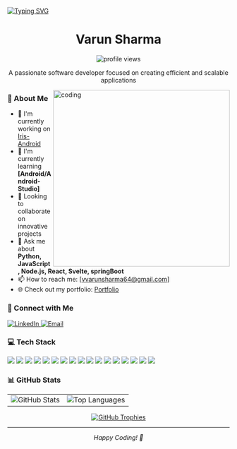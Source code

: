 [![Typing SVG](https://readme-typing-svg.herokuapp.com?multiline=true&width=500&lines=Software+Developer+%7C+Technology+Enthusiast++++++++++)](https://git.io/typing-svg)

<div align="center">
  <h1>Varun Sharma</h1>
  
  <p>
    <img src="https://komarev.com/ghpvc/?username=varunweb6&label=Profile%20views&color=0e75b6&style=flat" alt="profile views"/>
  </p>
</div>

<div align="center">
  <p>A passionate software developer focused on creating efficient and scalable applications</p>
</div>

<img align="right" width="400" src="https://raw.githubusercontent.com/abhisheknaiidu/abhisheknaiidu/master/code.gif" alt="coding"/>

### 🚀 About Me
- 🔭 I'm currently working on [Iris-Android](https://github.com/nerve-sparks/iris_android)  
- 🌱 I'm currently learning **[Android/Android-Studio]**  
- 👯 Looking to collaborate on innovative projects  
- 💬 Ask me about **Python, JavaScript, Node.js, React, Svelte, springBoot**  
- 📫 How to reach me: [vvarunsharma64@gmail.com]  
- 🌐 Check out my portfolio: [Portfolio](https://varunweb6.github.io/my-portfolio/)  

### 🤝 Connect with Me
<p align="left">
  <a href="https://www.linkedin.com/in/varun-sharma-155a17225/">
    <img src="https://img.shields.io/badge/LinkedIn-0A66C2?style=for-the-badge&logo=linkedin&logoColor=white" alt="LinkedIn"/>
  </a>
  <a href="mailto:[vvarunsharma64@gmail.com]">
    <img src="https://img.shields.io/badge/Email-D14836?style=for-the-badge&logo=gmail&logoColor=white" alt="Email"/>
  </a>
</p>

### 💻 Tech Stack
<div>
    <img src="https://img.shields.io/badge/Python-3776AB?style=for-the-badge&logo=python&logoColor=white"/>
    <img src="https://img.shields.io/badge/JavaScript-F7DF1E?style=for-the-badge&logo=javascript&logoColor=black"/>
    <img src="https://img.shields.io/badge/Node.js-339933?style=for-the-badge&logo=nodedotjs&logoColor=white"/>
    <img src="https://img.shields.io/badge/React-61DAFB?style=for-the-badge&logo=react&logoColor=black"/>
    <img src="https://img.shields.io/badge/Docker-2496ED?style=for-the-badge&logo=docker&logoColor=white"/>
    <img src="https://img.shields.io/badge/HTML5-E34F26?style=for-the-badge&logo=html5&logoColor=white"/>
    <img src="https://img.shields.io/badge/CSS3-1572B6?style=for-the-badge&logo=css3&logoColor=white"/>
    <img src="https://img.shields.io/badge/Git-F05032?style=for-the-badge&logo=git&logoColor=white"/>
    <img src="https://img.shields.io/badge/MongoDB-47A248?style=for-the-badge&logo=mongodb&logoColor=white"/>
    <img src="https://img.shields.io/badge/FastAPI-009688?style=for-the-badge&logo=fastapi&logoColor=white"/>
    <img src="https://img.shields.io/badge/SvelteKit-FF3E00?style=for-the-badge&logo=svelte&logoColor=white"/>
    <img src="https://img.shields.io/badge/Android-3DDC84?style=for-the-badge&logo=android&logoColor=white"/>
    <img src="https://img.shields.io/badge/Express.js-000000?style=for-the-badge&logo=express&logoColor=white"/>
    <img src="https://img.shields.io/badge/Firebase-FFCA28?style=for-the-badge&logo=firebase&logoColor=black"/>
    <img src="https://img.shields.io/badge/Tailwind_CSS-38B2AC?style=for-the-badge&logo=tailwind-css&logoColor=white"/>
    <img src="https://img.shields.io/badge/Redux-764ABC?style=for-the-badge&logo=redux&logoColor=white"/>
    <img src="https://img.shields.io/badge/Next.js-000000?style=for-the-badge&logo=nextdotjs&logoColor=white"/>
</div>


### 📊 GitHub Stats

<table>
  
    

  <tr>
    <td>
      <img src="https://github-readme-stats.vercel.app/api?username=varunweb6&theme=tokyonight&show_icons=true&include_all_commits=true&count_private=true" alt="GitHub Stats"/>
    </td>
      <td>
<!--   <img src="https://github-readme-streak-stats.herokuapp.com/?user=varunweb6&theme=tokyonight" alt="GitHub Streak"/> -->
        <img src="https://github-readme-stats-git-masterrstaa-rickstaa.vercel.app/api/top-langs/?username=varunweb6&layout=compact&theme=tokyonight" alt="Top Languages"/>
      </td>
  </tr>

  
</table>

<div align="center">
<!--   <img src="https://github-readme-stats-git-masterrstaa-rickstaa.vercel.app/api/top-langs/?username=varunweb6&layout=compact&theme=tokyonight" alt="Top Languages"/> -->
</div>


<p align="center">
  <a href="https://github.com/ryo-ma/github-profile-trophy">
    <img src="https://github-profile-trophy.vercel.app/?username=varunweb6&theme=algolia&column=4&margin-w=15&margin-h=15" alt="GitHub Trophies"/>
  </a>
</p>

---

<div align="center">
  <i>Happy Coding! 🚀</i>
</div>
